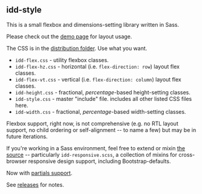 ## idd-style

This is a small flexbox and dimensions-setting library written in Sass. 

Please check out the [demo page](http://indoorsdog.github.io/idd-style) for layout usage.

The CSS is in the [distribution folder](dist/css). Use what you want.

* `idd-flex.css` - utility flexbox classes.
* `idd-flex-hz.css` - horizontal (i.e. `flex-direction: row`) layout flex classes.
* `idd-flex-vt.css` - vertical (i.e. `flex-direction: column`) layout flex classes.
* `idd-height.css` - fractional, *percentage*-based height-setting classes.
* `idd-style.css` - master "include" file. includes all other listed CSS files here.
* `idd-width.css` - fractional, *percentage*-based width-setting classes.

Flexbox support, right now, is not comprehensive (e.g. no RTL layout support, no child ordering or self-alignment -- to name a few) but may be in future iterations.

If you're working in a Sass environment, feel free to extend or mixin [the source](src/scss) -- particularly `idd-responsive.scss`, a collection of mixins for cross-browser responsive design support, including Bootstrap-defaults.

Now with [partials support](src/partials).

See [releases](/releases) for notes.
